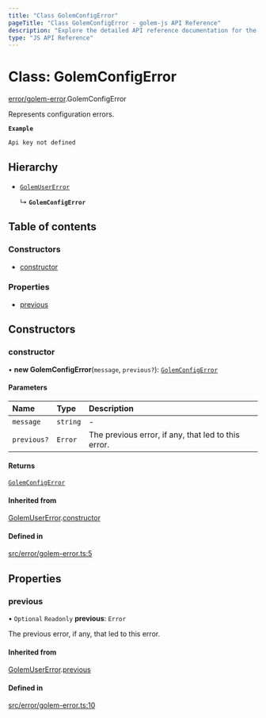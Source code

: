 ```yaml
---
title: "Class GolemConfigError"
pageTitle: "Class GolemConfigError - golem-js API Reference"
description: "Explore the detailed API reference documentation for the Class GolemConfigError within the golem-js SDK for the Golem Network."
type: "JS API Reference"
---
```

# Class: GolemConfigError

[error/golem-error](../modules/error_golem_error).GolemConfigError

Represents configuration errors.

**`Example`**

```ts
Api key not defined
```

## Hierarchy

- [`GolemUserError`](error_golem_error.GolemUserError)

  ↳ **`GolemConfigError`**

## Table of contents

### Constructors

- [constructor](error_golem_error.GolemConfigError#constructor)

### Properties

- [previous](error_golem_error.GolemConfigError#previous)

## Constructors

### constructor

• **new GolemConfigError**(`message`, `previous?`): [`GolemConfigError`](error_golem_error.GolemConfigError)

#### Parameters

| Name | Type | Description |
| :------ | :------ | :------ |
| `message` | `string` | - |
| `previous?` | `Error` | The previous error, if any, that led to this error. |

#### Returns

[`GolemConfigError`](error_golem_error.GolemConfigError)

#### Inherited from

[GolemUserError](error_golem_error.GolemUserError).[constructor](error_golem_error.GolemUserError#constructor)

#### Defined in

[src/error/golem-error.ts:5](https://github.com/golemfactory/golem-js/blob/22da85c/src/error/golem-error.ts#L5)

## Properties

### previous

• `Optional` `Readonly` **previous**: `Error`

The previous error, if any, that led to this error.

#### Inherited from

[GolemUserError](error_golem_error.GolemUserError).[previous](error_golem_error.GolemUserError#previous)

#### Defined in

[src/error/golem-error.ts:10](https://github.com/golemfactory/golem-js/blob/22da85c/src/error/golem-error.ts#L10)
